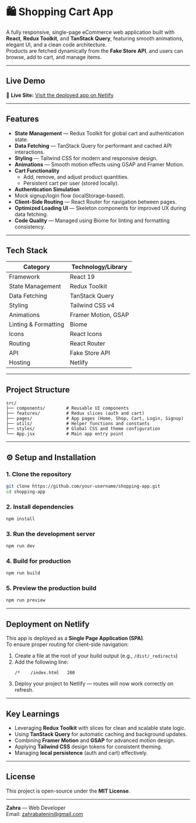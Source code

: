 # 🛍️ Shopping Cart App

A fully responsive, single-page eCommerce web application built with **React**, **Redux Toolkit**, and **TanStack Query**, featuring smooth animations, elegant UI, and a clean code architecture.  
Products are fetched dynamically from the **Fake Store API**, and users can browse, add to cart, and manage items.

---

## Live Demo

🔗 **Live Site:** [Visit the deployed app on Netlify](https://shopppease.netlify.app/)

---

##  Features

-  **State Management** — Redux Toolkit for global cart and authentication state.
-  **Data Fetching** — TanStack Query for performant and cached API interactions.
-  **Styling** — Tailwind CSS for modern and responsive design.
-  **Animations** — Smooth motion effects using GSAP and Framer Motion.
-  **Cart Functionality**
      - Add, remove, and adjust product quantities.
      - Persistent cart per user (stored locally).
-  **Authentication Simulation**
  - Mock signup/login flow (localStorage-based).
-  **Client-Side Routing** — React Router for navigation between pages.
-  **Optimized Loading UI** — Skeleton components for improved UX during data fetching.
-  **Code Quality** — Managed using Biome for linting and formatting consistency.

---

## Tech Stack

| Category            | Technology/Library                    |
|---------------------|---------------------------------------|
| Framework           | React 19                              |
| State Management    | Redux Toolkit                         |
| Data Fetching       | TanStack Query                        |
| Styling             | Tailwind CSS v4                         |
| Animations          | Framer Motion, GSAP                   |
| Linting & Formatting| Biome                                 |
| Icons               | React Icons                           |
| Routing             | React Router                          |
| API                 | Fake Store API                        |
| Hosting             | Netlify                               |

---

## Project Structure

```
src/
├── components/        # Reusable UI components
├── features/          # Redux slices (auth and cart)
├── pages/             # App pages (Home, Shop, Cart, Login, Signup)
├── utils/             # Helper functions and constants
├── styles/            # Global CSS and theme configuration
└── App.jsx            # Main app entry point
```

---

## ⚙️ Setup and Installation

### 1. Clone the repository
```bash
git clone https://github.com/your-username/shopping-app.git
cd shopping-app
```

### 2. Install dependencies
```bash
npm install
```

### 3. Run the development server
```bash
npm run dev
```

### 4. Build for production
```bash
npm run build
```

### 5. Preview the production build
```bash
npm run preview
```

---

## Deployment on Netlify

This app is deployed as a **Single Page Application (SPA)**.  
To ensure proper routing for client-side navigation:

1. Create a file at the root of your build output (e.g., `/dist/_redirects`)
2. Add the following line:
   ```
   /*    /index.html   200
   ```
3. Deploy your project to Netlify — routes will now work correctly on refresh.

---

## Key Learnings

- Leveraging **Redux Toolkit** with slices for clean and scalable state logic.
- Using **TanStack Query** for automatic caching and background updates.
- Combining **Framer Motion** and **GSAP** for advanced motion design.
- Applying **Tailwind CSS** design tokens for consistent theming.
- Managing **local persistence** (auth and cart) effectively.

---

## License

This project is open-source under the **MIT License**.

---


**Zahra** — Web Developer  
 Email: zahrabatenin@gmail.com


